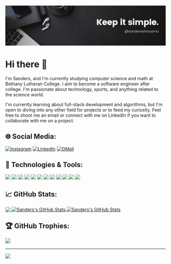 [![Header](readme_header.png "Header")]([https://some-url.dev/](https://www.linkedin.com/in/sanders-tshinyama/))
# Hi there 👋
I'm Sanders, and I'm currently studying computer science and math at Bethany Lutheran College. I aim to become a software engineer after college. I'm passionate about technology, sports, and anything related to the science world. 

I'm currently learning about full-stack development and algorithms, but I'm open to diving into any other field for projects or to feed my curiosity.
Feel free to shoot me an email or connect with me on LinkedIn if you want to collaborate with me on a project.

## 🌐 Social Media:
[![Instagram](https://img.shields.io/badge/Instagram-%23E4405F.svg?logo=Instagram&logoColor=white)](https://instagram.com/Sanders_069) 
[![LinkedIn](https://img.shields.io/badge/LinkedIn-%230077B5.svg?logo=linkedin&logoColor=white)](https://www.linkedin.com/in/sanders-tshinyama/)
[![GMail](https://img.shields.io/badge/GMail-%23FFA500.svg?logo=gmail&logoColor=white)](mailto:stshinyama@blc.edu)

## 🔧 Technologies & Tools:

![](https://img.shields.io/badge/Editor-VS_Code-informational?style=flat&logo=coder&logoColor=white&color=2bbc8a)
![](https://img.shields.io/badge/Editor-Xcode-informational?style=flat&logo=xcode&logoColor=white&color=2bbc8a)
![](https://img.shields.io/badge/Code-Java-informational?style=flat&logo=java&logoColor=white&color=2bbc8a)
![](https://img.shields.io/badge/Code-Python-informational?style=flat&logo=python&logoColor=white&color=2bbc8a)
![](https://img.shields.io/badge/Code-C-informational?style=flat&logo=c&logoColor=white&color=2bbc8a)
![](https://img.shields.io/badge/Code-JavaScript-informational?style=flat&logo=javascript&logoColor=white&color=2bbc8a)
![](https://img.shields.io/badge/Code-HTML-informational?style=flat&logo=html5&logoColor=white&color=2bbc8a)
![](https://img.shields.io/badge/Code-CSS-informational?style=flat&logo=css3&logoColor=white&color=2bbc8a)
![](https://img.shields.io/badge/Tool-MySQL-informational?style=flat&logo=mysql&logoColor=white&color=2bbc8a)
![](https://img.shields.io/badge/Tool-Git-informational?style=flat&logo=git&logoColor=white&color=2bbc8a)
![](https://img.shields.io/badge/Tool-.NET-informational?style=flat&logo=dotnet&logoColor=white&color=2bbc8a)
![](https://img.shields.io/badge/OS-MacOS-informational?style=flat&logo=macos&logoColor=white&color=2bbc8a)

## 📈 GitHub Stats:

<a href="https://github.com/Sanders493/Sanders493">
  <img align="center" src="https://github-readme-stats.vercel.app/api/top-langs/?username=Sanders493&theme=dracula&langs_count=4" />
</a>
<a href="https://github.com/Sanders493/Sanders493">
  <img align="center" src="https://github-readme-stats.vercel.app/api?username=Sanders493&theme=dracula&show_icons=true&line_height=27&count_private=true" alt="Sanders's GitHub Stats" />
</a>
<a href="https://github.com/Sanders493/Sanders493">
  <img align="center" src="https://github-readme-streak-stats.herokuapp.com/?user=Sanders493&theme=dracula&hide_border=false" alt="Sanders's GitHub Stats" />
</a>

## 🏆 GitHub Trophies:

![](https://github-profile-trophy.vercel.app/?username=Sanders493&theme=dracula&no-frame=true&no-bg=true&margin-w=4)

---

[![](https://visitcount.itsvg.in/api?id=Sanders493&icon=2&color=12)](https://visitcount.itsvg.in)
